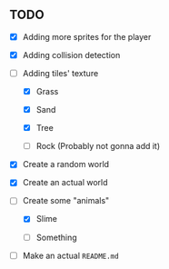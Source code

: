 ## TODO

- [x] Adding more sprites for the player

- [x] Adding collision detection

- [ ] Adding tiles' texture
  
  - [x] Grass
  
  - [x] Sand
  
  - [x] Tree
  
  - [ ] Rock (Probably not gonna add it)

- [x] Create a random world

- [x] Create an actual world

- [ ] Create some "animals"

  - [x] Slime

  - [ ] Something

- [ ] Make an actual `README.md`